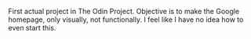 First actual project in The Odin Project.  Objective is to make the Google homepage, only visually, not functionally.  I feel like I have no idea how to even start this.